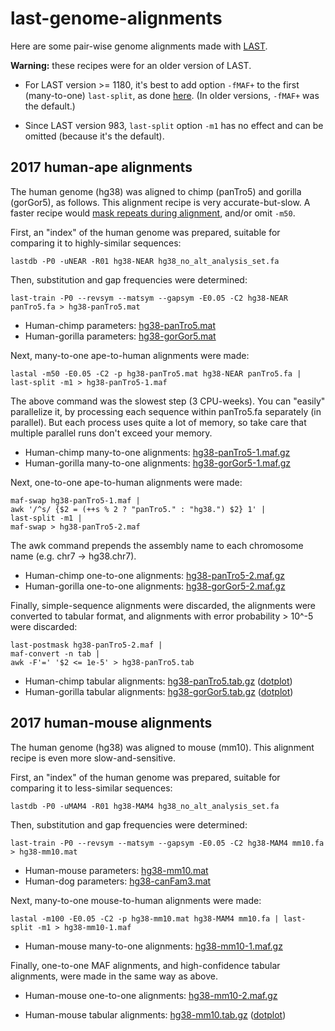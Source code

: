 # last-genome-alignments

Here are some pair-wise genome alignments made with
[LAST](https://gitlab.com/mcfrith/last).

**Warning:** these recipes were for an older version of LAST.

* For LAST version >= 1180, it's best to add option `-fMAF+` to the
  first (many-to-one) `last-split`, as done
  [here](https://gitlab.com/mcfrith/last/-/blob/main/doc/last-cookbook.rst).
  (In older versions, `-fMAF+` was the default.)

* Since LAST version 983, `last-split` option `-m1` has no effect and
  can be omitted (because it's the default).

## 2017 human-ape alignments

The human genome (hg38) was aligned to chimp (panTro5) and gorilla
(gorGor5), as follows.  This alignment recipe is very
accurate-but-slow.  A faster recipe would [mask repeats during
alignment](https://github.com/mcfrith/last-rna/blob/master/last-long-reads.md),
and/or omit `-m50`.

First, an "index" of the human genome was prepared, suitable for
comparing it to highly-similar sequences:

    lastdb -P0 -uNEAR -R01 hg38-NEAR hg38_no_alt_analysis_set.fa

Then, substitution and gap frequencies were determined:

    last-train -P0 --revsym --matsym --gapsym -E0.05 -C2 hg38-NEAR panTro5.fa > hg38-panTro5.mat

* Human-chimp parameters:
  [hg38-panTro5.mat](https://drive.google.com/open?id=0Bw_yRzJW8ZA_MDNYR0ptQkYyZGc)
* Human-gorilla parameters:
  [hg38-gorGor5.mat](https://drive.google.com/open?id=0Bw_yRzJW8ZA_Q3pIOTlVVjZ3bzA)

Next, many-to-one ape-to-human alignments were made:

    lastal -m50 -E0.05 -C2 -p hg38-panTro5.mat hg38-NEAR panTro5.fa | last-split -m1 > hg38-panTro5-1.maf

The above command was the slowest step (3 CPU-weeks).  You can
"easily" parallelize it, by processing each sequence within panTro5.fa
separately (in parallel).  But each process uses quite a lot of
memory, so take care that multiple parallel runs don't exceed your
memory.

* Human-chimp many-to-one alignments:
  [hg38-panTro5-1.maf.gz](https://drive.google.com/open?id=0Bw_yRzJW8ZA_dGNiOTBzU1NTcE0)
* Human-gorilla many-to-one alignments:
  [hg38-gorGor5-1.maf.gz](https://drive.google.com/open?id=0Bw_yRzJW8ZA_SVNabUhiZmJiamM)

Next, one-to-one ape-to-human alignments were made:

    maf-swap hg38-panTro5-1.maf |
    awk '/^s/ {$2 = (++s % 2 ? "panTro5." : "hg38.") $2} 1' |
    last-split -m1 |
    maf-swap > hg38-panTro5-2.maf

The awk command prepends the assembly name to each chromosome name
(e.g. chr7 -> hg38.chr7).

* Human-chimp one-to-one alignments:
  [hg38-panTro5-2.maf.gz](https://drive.google.com/open?id=0Bw_yRzJW8ZA_aGNZWUdBLUFLNWs)
* Human-gorilla one-to-one alignments:
  [hg38-gorGor5-2.maf.gz](https://drive.google.com/open?id=0Bw_yRzJW8ZA_VXVIdk8ycm5GZFk)

Finally, simple-sequence alignments were discarded, the alignments
were converted to tabular format, and alignments with error
probability > 10^-5 were discarded:

    last-postmask hg38-panTro5-2.maf |
    maf-convert -n tab |
    awk -F'=' '$2 <= 1e-5' > hg38-panTro5.tab

* Human-chimp tabular alignments:
  [hg38-panTro5.tab.gz](https://drive.google.com/open?id=0Bw_yRzJW8ZA_bEFySHpLQ1BiMnc)
  ([dotplot](https://drive.google.com/open?id=0Bw_yRzJW8ZA_Z21ZbGpXelo3Z0E))
* Human-gorilla tabular alignments:
  [hg38-gorGor5.tab.gz](https://drive.google.com/open?id=0Bw_yRzJW8ZA_V0Z2RkhncEZINzQ)
  ([dotplot](https://drive.google.com/open?id=0Bw_yRzJW8ZA_eVU2a1RHM1VIdUE))

## 2017 human-mouse alignments

The human genome (hg38) was aligned to mouse (mm10).  This alignment
recipe is even more slow-and-sensitive.

First, an "index" of the human genome was prepared, suitable for
comparing it to less-similar sequences:

    lastdb -P0 -uMAM4 -R01 hg38-MAM4 hg38_no_alt_analysis_set.fa

Then, substitution and gap frequencies were determined:

    last-train -P0 --revsym --matsym --gapsym -E0.05 -C2 hg38-MAM4 mm10.fa > hg38-mm10.mat

* Human-mouse parameters:
  [hg38-mm10.mat](https://drive.google.com/open?id=0Bw_yRzJW8ZA_WUxrcVZRSlZoWW8)
* Human-dog parameters:
  [hg38-canFam3.mat](https://drive.google.com/open?id=0Bw_yRzJW8ZA_eG9TOEtMbWswVkU)

Next, many-to-one mouse-to-human alignments were made:

    lastal -m100 -E0.05 -C2 -p hg38-mm10.mat hg38-MAM4 mm10.fa | last-split -m1 > hg38-mm10-1.maf

* Human-mouse many-to-one alignments:
  [hg38-mm10-1.maf.gz](https://drive.google.com/open?id=0Bw_yRzJW8ZA_bjRQVllSbmNVdHM)

Finally, one-to-one MAF alignments, and high-confidence tabular
alignments, were made in the same way as above.

* Human-mouse one-to-one alignments:
  [hg38-mm10-2.maf.gz](https://drive.google.com/open?id=0Bw_yRzJW8ZA_ZVlna0lveGJKSmc)

* Human-mouse tabular alignments:
  [hg38-mm10.tab.gz](https://drive.google.com/open?id=0Bw_yRzJW8ZA_V0RnVlk5NGtlR00)
  ([dotplot](https://drive.google.com/open?id=0Bw_yRzJW8ZA_NmJWRF90Rm1wVm8))

